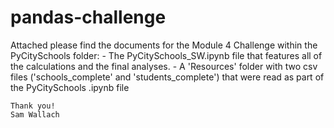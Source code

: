 # pandas-challenge

Attached please find the documents for the Module 4 Challenge within the PyCitySchools folder:
    - The PyCitySchools_SW.ipynb file that features all of the calculations and the final analyses.
    - A 'Resources' folder with two csv files ('schools_complete' and 'students_complete') that were read as part of the PyCitySchools .ipynb file
    
    Thank you!
    Sam Wallach
